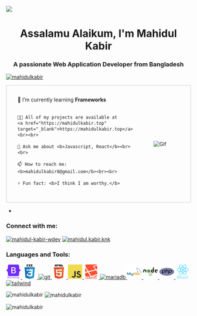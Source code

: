 <img src="https://i.imgur.com/4yHNcox.gif"/>

<h1 align="center">Assalamu Alaikum, I'm Mahidul Kabir</h1>
<h3 align="center">A passionate Web Application Developer from Bangladesh</h3>

<p align="left"> <a href="https://github.com/ryo-ma/github-profile-trophy"><img src="https://github-profile-trophy.vercel.app/?username=mahidulkabir" alt="mahidulkabir" /></a> </p> 
<div style="display: flex; justify-content: space-evenly; align-items: center; border: 1px solid #ccc; padding: 20px;">

  <!-- Left side (text) -->
  <div style="flex: 1; padding: 10px;">
    🌱 I’m currently learning <b>Frameworks</b><br><br>

    👨‍💻 All of my projects are available at  
    <a href="https://mahidulkabir.top" target="_blank">https://mahidulkabir.top</a><br><br>

    💬 Ask me about <b>Javascript, React</b><br><br>

    📫 How to reach me: <b>mahidulkabir8@gmail.com</b><br><br>

    ⚡ Fun fact: <b>I think I am worthy.</b>
  </div>

  <!-- Right side (image) -->
  <div style="flex: 1; text-align: center; padding: 10px;">
    <img src="https://i.imgur.com/nSJH0C2.gif" 
         alt="Gif"
         style="max-width: 300px; height: auto;">
  </div>
</div>

- 
<h3 align="left">Connect with me:</h3>
<p align="left">
<a href="https://linkedin.com/in/mahidul-kabir-wdev" target="blank"><img align="center" src="https://raw.githubusercontent.com/rahuldkjain/github-profile-readme-generator/master/src/images/icons/Social/linked-in-alt.svg" alt="mahidul-kabir-wdev" height="30" width="40" /></a>
<a href="https://fb.com/mahidul.kabir.knk" target="blank"><img align="center" src="https://raw.githubusercontent.com/rahuldkjain/github-profile-readme-generator/master/src/images/icons/Social/facebook.svg" alt="mahidul.kabir.knk" height="30" width="40" /></a>
</p>

<h3 align="left">Languages and Tools:</h3>
<p align="left"> <a href="https://getbootstrap.com" target="_blank" rel="noreferrer"> <img src="https://raw.githubusercontent.com/devicons/devicon/master/icons/bootstrap/bootstrap-plain-wordmark.svg" alt="bootstrap" width="40" height="40"/> </a> <a href="https://www.w3schools.com/css/" target="_blank" rel="noreferrer"> <img src="https://raw.githubusercontent.com/devicons/devicon/master/icons/css3/css3-original-wordmark.svg" alt="css3" width="40" height="40"/> </a> <a href="https://git-scm.com/" target="_blank" rel="noreferrer"> <img src="https://www.vectorlogo.zone/logos/git-scm/git-scm-icon.svg" alt="git" width="40" height="40"/> </a> <a href="https://www.w3.org/html/" target="_blank" rel="noreferrer"> <img src="https://raw.githubusercontent.com/devicons/devicon/master/icons/html5/html5-original-wordmark.svg" alt="html5" width="40" height="40"/> </a> <a href="https://developer.mozilla.org/en-US/docs/Web/JavaScript" target="_blank" rel="noreferrer"> <img src="https://raw.githubusercontent.com/devicons/devicon/master/icons/javascript/javascript-original.svg" alt="javascript" width="40" height="40"/> </a> <a href="https://laravel.com/" target="_blank" rel="noreferrer"> <img src="https://raw.githubusercontent.com/devicons/devicon/master/icons/laravel/laravel-plain-wordmark.svg" alt="laravel" width="40" height="40"/> </a> <a href="https://mariadb.org/" target="_blank" rel="noreferrer"> <img src="https://www.vectorlogo.zone/logos/mariadb/mariadb-icon.svg" alt="mariadb" width="40" height="40"/> </a> <a href="https://www.mysql.com/" target="_blank" rel="noreferrer"> <img src="https://raw.githubusercontent.com/devicons/devicon/master/icons/mysql/mysql-original-wordmark.svg" alt="mysql" width="40" height="40"/> </a> <a href="https://nodejs.org" target="_blank" rel="noreferrer"> <img src="https://raw.githubusercontent.com/devicons/devicon/master/icons/nodejs/nodejs-original-wordmark.svg" alt="nodejs" width="40" height="40"/> </a> <a href="https://www.php.net" target="_blank" rel="noreferrer"> <img src="https://raw.githubusercontent.com/devicons/devicon/master/icons/php/php-original.svg" alt="php" width="40" height="40"/> </a> <a href="https://reactjs.org/" target="_blank" rel="noreferrer"> <img src="https://raw.githubusercontent.com/devicons/devicon/master/icons/react/react-original-wordmark.svg" alt="react" width="40" height="40"/> </a> <a href="https://tailwindcss.com/" target="_blank" rel="noreferrer"> <img src="https://www.vectorlogo.zone/logos/tailwindcss/tailwindcss-icon.svg" alt="tailwind" width="40" height="40"/> </a> </p>

<p><img align="left" src="https://github-readme-stats.vercel.app/api/top-langs?username=mahidulkabir&show_icons=true&locale=en&layout=compact" alt="mahidulkabir" /></p>

<p>&nbsp;<img align="center" src="https://github-readme-stats.vercel.app/api?username=mahidulkabir&show_icons=true&locale=en" alt="mahidulkabir" /></p>

<p><img align="center" src="https://github-readme-streak-stats.herokuapp.com/?user=mahidulkabir&" alt="mahidulkabir" /></p>
